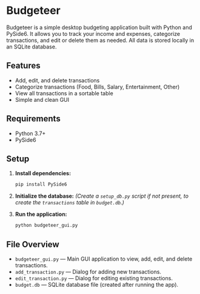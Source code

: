 # Budgeteer

Budgeteer is a simple desktop budgeting application built with Python and PySide6. It allows you to track your income and expenses, categorize transactions, and edit or delete them as needed. All data is stored locally in an SQLite database.

## Features

- Add, edit, and delete transactions
- Categorize transactions (Food, Bills, Salary, Entertainment, Other)
- View all transactions in a sortable table
- Simple and clean GUI

## Requirements

- Python 3.7+
- PySide6

## Setup

1. **Install dependencies:**
   ```sh
   pip install PySide6
   ```

2. **Initialize the database:**
   *(Create a `setup_db.py` script if not present, to create the `transactions` table in `budget.db`.)*

3. **Run the application:**
   ```sh
   python budgeteer_gui.py
   ```

## File Overview

- `budgeteer_gui.py` — Main GUI application to view, add, edit, and delete transactions.
- `add_transaction.py` — Dialog for adding new transactions.
- `edit_transaction.py` — Dialog for editing existing transactions.
- `budget.db` — SQLite database file (created after running the app).
